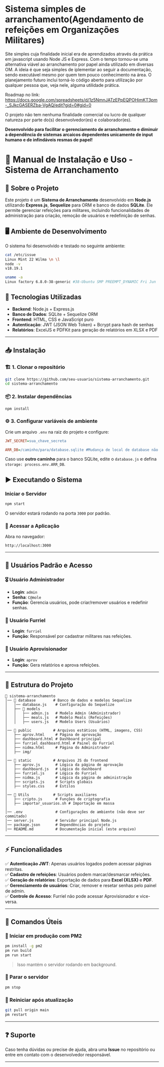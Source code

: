 # Sistema simples de arranchamento(Agendamento de refeições em Organizações Militares)

Site simples cuja finalidade inicial era de aprendizados através da prática em javascript usando Node JS e Express.
Com o tempo tornou-se uma alternativa viável ao arranchamento por papel ainda utilizado em diversas OM. A ideia é que seja simples de iplementar ao seguir a documentação, sendo executável mesmo por quem tem pouco conhecimento na área.
O planejamento futuro inclui torná-lo código aberto para utilização por qualquer pessoa que, veja nele, alguma utilidade prática.

Roadmap no link:
https://docs.google.com/spreadsheets/d/1z5NmnJATzEPpEQPOHimKT3pm-_SJkcGASERZba-VgAQ/edit?gid=0#gid=0

O projeto não tem nenhuma finalidade comercial ou lucro de qualquer natureza por parte do(s) desenvolvedor(es) e colaborador(es).

**Desenvolvido para facilitar o gerenciamento de arranchamento e diminuir a dependência de sistemas arcaicos dependentes unicamente de input humano e de infindáveis resmas de papel!** 

# 📜 Manual de Instalação e Uso - Sistema de Arranchamento

## 📌 Sobre o Projeto
Este projeto é um **Sistema de Arranchamento** desenvolvido em **Node.js** utilizando **Express.js**, **Sequelize** para ORM e banco de dados **SQLite**. Ele permite gerenciar refeições para militares, incluindo funcionalidades de administração para criação, remoção de usuários e redefinição de senhas.

## 🖥️ Ambiente de Desenvolvimento
O sistema foi desenvolvido e testado no seguinte ambiente:

```sh
cat /etc/issue
Linux Mint 22 Wilma \n \l
node -v
v18.19.1
```

```sh
uname -a
Linux factory 6.8.0-38-generic #38-Ubuntu SMP PREEMPT_DYNAMIC Fri Jun  7 15:25:01 UTC 2024 x86_64 x86_64 x86_64 GNU/Linux
```

## 🚀 Tecnologias Utilizadas
- **Backend**: Node.js + Express.js
- **Banco de Dados**: SQLite + Sequelize ORM
- **Frontend**: HTML, CSS e JavaScript puro
- **Autenticação**: JWT (JSON Web Token) + Bcrypt para hash de senhas
- **Relatórios**: ExcelJS e PDFKit para geração de relatórios em XLSX e PDF

---

## 📥 Instalação

### 🏗️ 1. Clonar o repositório
```sh
git clone https://github.com/seu-usuario/sistema-arranchamento.git
cd sistema-arranchamento
```

### 📦 2. Instalar dependências
```sh
npm install
```

### ⚙️ 3. Configurar variáveis de ambiente
Crie um arquivo `.env` na raiz do projeto e configure:
```ini
JWT_SECRET=sua_chave_secreta

ARR_DB=/caminho/para/database.sqlite #Mudança de local de database não foi implementada no projeto original mas é altamente recomendado
```

Caso use **outro caminho** para o banco SQLite, edite o `database.js` e defina `storage: process.env.ARR_DB`.

## ▶️ Executando o Sistema

###  Iniciar o Servidor
```sh
npm start
```
O servidor estará rodando na porta `3000` por padrão.

### 📍 Acessar a Aplicação
Abra no navegador:
```
http://localhost:3000
```

---

## 🔑 Usuários Padrão e Acesso

### 🎖️ **Usuário Administrador**
- **Login**: `admin`
- **Senha**: `C@mole`
- **Função**: Gerencia usuários, pode criar/remover usuários e redefinir senhas.

### 🏅 **Usuário Furriel**
- **Login**: `furriel`
- **Função**: Responsável por cadastrar militares nas refeições.

### 📝 **Usuário Aprovisionador**
- **Login**: `aprov`
- **Função**: Gera relatórios e aprova refeições.

---

## 📑 Estrutura do Projeto

```
📂 sistema-arranchamento
│── 📂 database        # Banco de dados e modelos Sequelize
│   │── database.js    # Configuração do Sequelize
│   ├── 📂 models
│   │   ├── admin.js   # Modelo Admin (Administrador)
│   │   ├── meals.js   # Modelo Meals (Refeições)
│   │   ├── users.js   # Modelo Users (Usuários)
│
│── 📂 public          # Arquivos estáticos (HTML, imagens, CSS)
│   ├── aprov.html     # Página de aprovação
│   ├── dashboard.html # Dashboard principal
│   ├── furriel_dashboard.html # Painel do Furriel
│   ├── nidma.html     # Página do Administrador
│   ├── img/
│
│── 📂 static          # Arquivos JS do frontend
│   ├── aprov.js       # Lógica da página de aprovação
│   ├── dashboard.js   # Lógica do dashboard
│   ├── furriel.js     # Lógica do Furriel
│   ├── nidma.js       # Lógica da página de administração
│   ├── scripts.js     # Scripts globais
│   ├── styles.css     # Estilos
│
│── 📂 Utils           # Scripts auxiliares
│   ├── cripto.js      # Funções de criptografia
│   ├── importar_usuarios.sh # Importação em massa
│
│── .env               # Configurações de ambiente (não deve ser commitado)
│── server.js          # Servidor principal Node.js
│── package.json       # Dependências do projeto
│── README.md          # Documentação inicial (este arquivo)
```

---

## ⚡ Funcionalidades

✅ **Autenticação JWT**: Apenas usuários logados podem acessar páginas restritas.  
✅ **Cadastro de refeições**: Usuários podem marcar/desmarcar refeições.  
✅ **Geração de relatórios**: Exportação de dados para **Excel (XLSX)** e **PDF**.  
✅ **Gerenciamento de usuários**: Criar, remover e resetar senhas pelo painel de admin.  
✅ **Controle de Acesso**: Furriel não pode acessar Aprovisionador e vice-versa.  

---

## 🔧 Comandos Úteis

### 📌 Iniciar em produção com **PM2**
```sh
pm install -g pm2
pm run build
pm run start
```
> Isso mantém o servidor rodando em background.

### 📌 Parar o servidor
```sh
pm stop
```

### 📌 Reiniciar após atualização
```sh
git pull origin main
pm restart
```

---

## ❓ Suporte
Caso tenha dúvidas ou precise de ajuda, abra uma **Issue** no repositório ou entre em contato com o desenvolvedor responsável.

---
